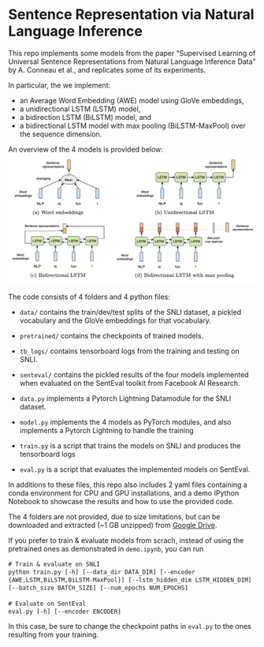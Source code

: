 # Sentence Representation via Natural Language Inference

This repo implements some models from the paper "Supervised Learning of Universal Sentence Representations from Natural Language Inference Data" by A. Conneau et al., and replicates some of its experiments.

In particular, the we implement:
- an Average Word Embedding (AWE) model using GloVe embeddings,
- a unidirectional LSTM (LSTM) model,
- a bidirection LSTM (BiLSTM) model, and
- a bidirectional LSTM model with max pooling (BiLSTM-MaxPool) over the sequence dimension.

An overview of the 4 models is provided below:
![](model-overview.png)

The code consists of 4 folders and 4 python files:

- `data/` contains the train/dev/test splits of the SNLI dataset, a pickled vocabulary and the GloVe embeddings for that vocabulary.
- `pretrained/` contains the checkpoints of trained models.
- `tb_logs/` contains tensorboard logs from the training and testing on SNLI.
- `senteval/` contains the pickled results of the four models implemented when evaluated on the SentEval toolkit from Facebook AI Research.

- `data.py` implements a Pytorch Lightning Datamodule for the SNLI dataset.
- `model.py` implements the 4 models as PyTorch modules, and also implements a Pytorch Lightning to handle the training
- `train.py` is a script that trains the models on SNLI and produces the tensorboard logs
- `eval.py` is a script that evaluates the implemented models on SentEval.

In additions to these files, this repo also includes 2 yaml files containing a conda environment for CPU and GPU installations, and a demo IPython Notebook to showcase the results and how to use the provided code.

The 4 folders are not provided, due to size limitations, but can be downloaded and extracted (~1 GB unzipped) from [Google Drive](https://drive.google.com/file/d/14KO7UUSeYq1hyQc8GUhXS8ElQUKKQH1-/view?usp=sharing).

If you prefer to train & evaluate models from scrach, instead of using the pretrained ones as demonstrated in `demo.ipynb`, you can run

```
# Train & evaluate on SNLI
python train.py [-h] [--data_dir DATA_DIR] [--encoder {AWE,LSTM,BiLSTM,BiLSTM-MaxPool}] [--lstm_hidden_dim LSTM_HIDDEN_DIM] [--batch_size BATCH_SIZE] [--num_epochs NUM_EPOCHS]

# Evaluate on SentEval
eval.py [-h] [--encoder ENCODER]
```

In this case, be sure to change the checkpoint paths in `eval.py` to the ones resulting from your training.